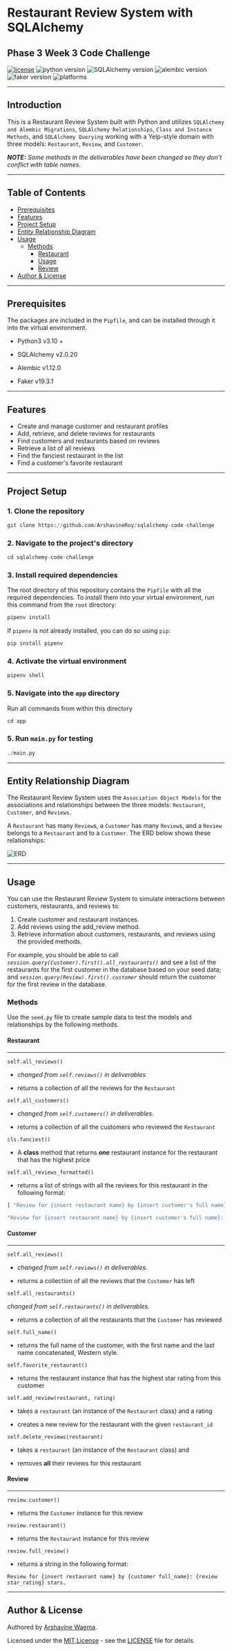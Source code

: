 # Restaurant Review System with SQLAlchemy

## Phase 3 Week 3 Code Challenge

[![license](https://img.shields.io/badge/license-%20MIT%20-green.svg)](./LICENSE)
![python version](https://img.shields.io/badge/python-3.10.12+-blue.svg)
![SQLAlchemy version](https://img.shields.io/badge/SQLAlchemy-2.0.20-cyan.svg)
![alembic version](https://img.shields.io/badge/alembic-1.12.0-orange.svg)
![faker version](https://img.shields.io/badge/faker-1.12.0-mint.svg)
![platforms](https://img.shields.io/badge/Platforms-Linux%20|%20Windows%20|%20Mac%20-purple.svg)
***

## Introduction

This is a Restaurant Review System built with Python and utilizes `SQLAlchemy and Alembic Migrations`, `SQLAlchemy Relationships`, `Class and Instance Methods`, and `SQLAlchemy Querying` working with a Yelp-style domain with three models: `Restaurant`, `Review`, and `Customer`.

***NOTE:** Some methods in the deliverables have been changed so they don't conflict with table names.*

***

## Table of Contents

- [Prerequisites](#prerequisites)
- [Features](#features)
- [Project Setup](#project-setup)
- [Entity Relationship Diagram](#entity-relationship-diagram)
- [Usage](#usage)
  - [Methods](#methods)
    - [Restaurant](#restaurant)
    - [Usage](#customer)
    - [Review](#review)
- [Author & License](#author--license)

***

## Prerequisites

The packages are included in the `Pipfile`, and can be installed through it into the virtual environment.

- Python3 v3.10 +

- SQLAlchemy v2.0.20

- Alembic v1.12.0

- Faker v19.3.1

***

## Features

- Create and manage customer and restaurant profiles
- Add, retrieve, and delete reviews for restaurants
- Find customers and restaurants based on reviews
- Retrieve a list of all reviews
- Find the fanciest restaurant in the list
- Find a customer's favorite restaurant

***

## Project Setup

### 1. Clone the repository

```python
git clone https://github.com/ArshavineRoy/sqlalchemy-code-challenge
```

### 2. Navigate to the project's directory

```python
cd sqlalchemy-code-challenge
```

### 3. Install required dependencies

The root directory of this repository contains the `Pipfile` with all the required dependencies. To install them into your virtual environment, run this command from the `root` directory:

```python
pipenv install
```

If `pipenv` is not already installed, you can do so using `pip`:

```python
pip install pipenv
```

### 4. Activate the virtual environment

```python
pipenv shell
```

### 5. Navigate into the `app` directory

Run all commands from within this directory

```python
cd app
```

### 5. Run `main.py` for testing

```python
./main.py
```

***

## Entity Relationship Diagram

The Restaurant Review System uses the `Association Object Models` for the associations and relationships between the three models: `Restaurant`, `Customer`, and `Reviews`.

A `Restaurant` has many `Review`s, a `Customer` has many `Review`s, and a `Review` belongs to a `Restaurant` and to a `Customer`. The ERD below shows these relationships:

![ERD](erd.png)

***

## Usage

You can use the Restaurant Review System to simulate interactions between customers, restaurants, and reviews to:

1. Create customer and restaurant instances.
2. Add reviews using the add_review method.
3. Retrieve information about customers, restaurants, and reviews using the provided methods.

For example, you should be able to call *`session.query(Customer).first().all_restaurants()`* and see a list of the restaurants for the first customer in the database based on your seed data; and *`session.query(Review).first().customer`* should return the customer for the first review in the database.

### Methods

Use the `seed.py` file to create sample data to test the models and relationships by the following methods.

#### Restaurant

***

`self.all_reviews()`

- *changed from `self.reviews()` in deliverables*

- returns a collection of all the reviews for the `Restaurant`

`self.all_customers()`

- *changed from `self.customers()` in deliverables.*

- returns a collection of all the customers who reviewed the `Restaurant`

`cls.fanciest()`

- A **class** method that returns ***one*** restaurant instance for the restaurant that has the highest   price

`self.all_reviews_formatted()`

- returns a list of strings with all the reviews for this restaurant in the following format:

```python
[ "Review for {insert restaurant name} by {insert customer's full name}: {insert review star_rating} stars.",

"Review for {insert restaurant name} by {insert customer's full name}: {insert review star_rating} stars.", ]
```

#### Customer

***

`self.all_reviews()`

- *changed from `self.reviews()` in deliverables.*

- returns a collection of all the reviews that the `Customer` has left

`self.all_restaurants()`

*changed from `self.restaurants()` in deliverables.*

- returns a collection of all the restaurants that the `Customer` has reviewed

`self.full_name()`

- returns the full name of the customer, with the first name and the last name  concatenated, Western style.

`self.favorite_restaurant()`

- returns the restaurant instance that has the highest star rating from this customer

`self.add_review(restaurant, rating)`

- takes a `restaurant` (an instance of the `Restaurant` class) and a rating

- creates a new review for the restaurant with the given `restaurant_id`

`self.delete_reviews(restaurant)`

- takes a `restaurant` (an instance of the `Restaurant` class) and

- removes **all** their reviews for this restaurant

#### Review

***

`review.customer()`

- returns the `Customer` instance for this review

`review.restaurant()`

- returns the `Restaurant` instance for this review

`review.full_review()`

- returns a string in the following format:

```text
Review for {insert restaurant name} by {customer full_name}: {review star_rating} stars.
```

***

## Author & License

Authored by [Arshavine Waema](https://github.com/ArshavineRoy).

Licensed under the [MIT License](LICENSE) - see the [LICENSE](LICENSE) file for details.
